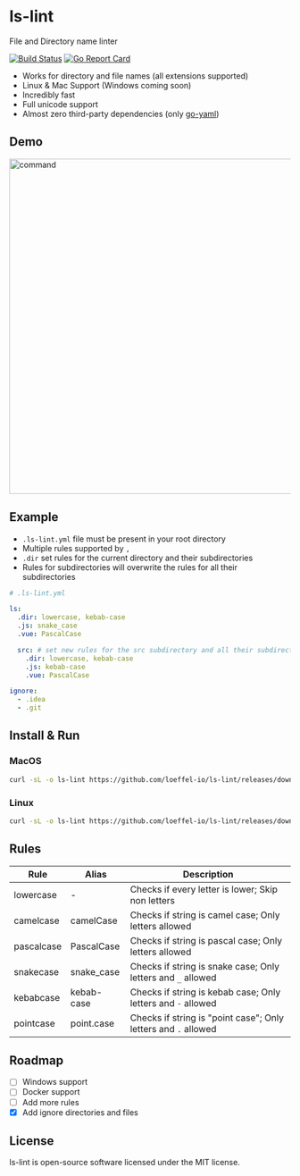 # ls-lint

File and Directory name linter

[![Build Status](http://ci.loeffel.io/api/badges/loeffel-io/ls-lint/status.svg)](http://ci.loeffel.io/loeffel-io/ls-lint)
[![Go Report Card](https://goreportcard.com/badge/github.com/loeffel-io/ls-lint)](https://goreportcard.com/report/github.com/loeffel-io/ls-lint)


- Works for directory and file names (all extensions supported)
- Linux & Mac Support (Windows coming soon)
- Incredibly fast
- Full unicode support
- Almost zero third-party dependencies (only [go-yaml](https://github.com/go-yaml/yaml))

## Demo

<img src="https://i.imgur.com/plZml7D.gif" alt="command" width="600">

## Example

- `.ls-lint.yml` file must be present in your root directory
- Multiple rules supported by `,`
- `.dir` set rules for the current directory and their subdirectories
- Rules for subdirectories will overwrite the rules for all their subdirectories

```yaml
# .ls-lint.yml

ls:
  .dir: lowercase, kebab-case 
  .js: snake_case
  .vue: PascalCase

  src: # set new rules for the src subdirectory and all their subdirectories
    .dir: lowercase, kebab-case
    .js: kebab-case
    .vue: PascalCase

ignore:
  - .idea
  - .git
```

## Install & Run

### MacOS

```bash
curl -sL -o ls-lint https://github.com/loeffel-io/ls-lint/releases/download/v1.0.2/ls-lint-darwin && chmod +x ls-lint && ./ls-lint
```

### Linux

```bash
curl -sL -o ls-lint https://github.com/loeffel-io/ls-lint/releases/download/v1.0.2/ls-lint-linux && chmod +x ls-lint && ./ls-lint
```

## Rules

| Rule       | Alias       | Description                                                    |
| ---------- | ----------- | -------------------------------------------------------------- |
| lowercase  | -           | Checks if every letter is lower; Skip non letters              |
| camelcase  | camelCase   | Checks if string is camel case; Only letters allowed           |
| pascalcase | PascalCase  | Checks if string is pascal case; Only letters allowed          |
| snakecase  | snake_case  | Checks if string is snake case; Only letters and `_` allowed   |
| kebabcase  | kebab-case  | Checks if string is kebab case; Only letters and `-` allowed   |
| pointcase  | point.case  | Checks if string is "point case"; Only letters and `.` allowed |

## Roadmap

- [ ] Windows support
- [ ] Docker support
- [ ] Add more rules
- [x] Add ignore directories and files

## License

ls-lint is open-source software licensed under the MIT license.